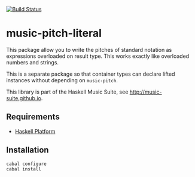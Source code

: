
[![Build Status](https://travis-ci.org/music-suite/music-pitch-literal.png?branch=master)](https://travis-ci.org/music-suite/music-pitch-literal)

# music-pitch-literal

This package allow you to write the pitches of standard notation as expressions
overloaded on result type. This works exactly like overloaded numbers and strings.

This is a separate package so that container types can declare lifted instances without depending on `music-pitch`.

This library is part of the Haskell Music Suite, see <http://music-suite.github.io>.


## Requirements

* [Haskell Platform](http://www.haskell.org/platform)

## Installation

    cabal configure
    cabal install

